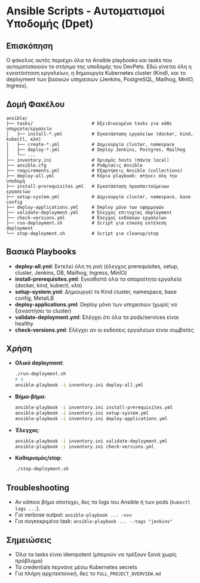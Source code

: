 # Ansible Scripts - Αυτοματισμοί Υποδομής (Dpet)

## Επισκόπηση

Ο φάκελος αυτός περιέχει όλα τα Ansible playbooks και tasks που αυτοματοποιούν το στήσιμο της υποδομής του DevPets. Εδώ γίνεται όλη η εγκατάσταση εργαλείων, η δημιουργία Kubernetes cluster (Kind), και το deployment των βασικών υπηρεσιών (Jenkins, PostgreSQL, Mailhog, MinIO, Ingress).

## Δομή Φακέλου
```
ansible/
├── tasks/                      # Εξειδικευμένα tasks για κάθε υπηρεσία/εργαλείο
│   ├── install-*.yml           # Εγκατάσταση εργαλείων (docker, kind, kubectl, κλπ)
│   ├── create-*.yml            # Δημιουργία cluster, namespace
│   ├── deploy-*.yml            # Deploy Jenkins, Postgres, Mailhog
│   └── ...
├── inventory.ini               # Ορισμός hosts (πάντα local)
├── ansible.cfg                 # Ρυθμίσεις Ansible
├── requirements.yml            # Εξαρτήσεις Ansible (collections)
├── deploy-all.yml              # Κύριο playbook: στήνει όλη την υποδομή
├── install-prerequisites.yml   # Εγκατάσταση προαπαιτούμενων εργαλείων
├── setup-system.yml            # Δημιουργία cluster, namespace, base config
├── deploy-applications.yml     # Deploy μόνο των εφαρμογών
├── validate-deployment.yml     # Έλεγχος επιτυχίας deployment
├── check-versions.yml          # Έλεγχος εκδόσεων εργαλείων
├── run-deployment.sh           # Script για εύκολη εκτέλεση deployment
└── stop-deployment.sh          # Script για cleanup/stop
```

## Βασικά Playbooks
- **deploy-all.yml**: Εκτελεί όλη τη ροή (έλεγχος prerequisites, setup, cluster, Jenkins, DB, Mailhog, Ingress, MinIO)
- **install-prerequisites.yml**: Εγκαθιστά όλα τα απαραίτητα εργαλεία (docker, kind, kubectl, κλπ)
- **setup-system.yml**: Δημιουργεί το Kind cluster, namespace, base config, MetalLB
- **deploy-applications.yml**: Deploy μόνο των υπηρεσιών (χωρίς να ξαναστήσει το cluster)
- **validate-deployment.yml**: Ελέγχει ότι όλα τα pods/services είναι healthy
- **check-versions.yml**: Ελέγχει αν οι εκδόσεις εργαλείων είναι συμβατές

## Χρήση
- **Ολικό deployment**:
  ```bash
  ./run-deployment.sh
  # ή
  ansible-playbook -i inventory.ini deploy-all.yml
  ```
- **Βήμα-βήμα**:
  ```bash
  ansible-playbook -i inventory.ini install-prerequisites.yml
  ansible-playbook -i inventory.ini setup-system.yml
  ansible-playbook -i inventory.ini deploy-applications.yml
  ```
- **Έλεγχος**:
  ```bash
  ansible-playbook -i inventory.ini validate-deployment.yml
  ansible-playbook -i inventory.ini check-versions.yml
  ```
- **Καθαρισμός/stop**:
  ```bash
  ./stop-deployment.sh
  ```

## Troubleshooting
- Αν κάποιο βήμα αποτύχει, δες τα logs του Ansible ή των pods (`kubectl logs ...`).
- Για verbose output: `ansible-playbook ... -vvv`
- Για συγκεκριμένο task: `ansible-playbook ... --tags "jenkins"`

## Σημειώσεις
- Όλα τα tasks είναι idempotent (μπορούν να τρέξουν ξανά χωρίς πρόβλημα)
- Τα credentials περνάνε μέσω Kubernetes secrets
- Για πλήρη αρχιτεκτονική, δες το `FULL_PROJECT_OVERVIEW.md` 